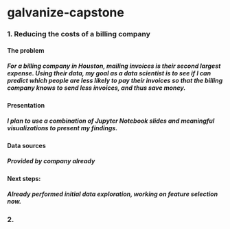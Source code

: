 # galvanize-capstone

### 1. Reducing the costs of a billing company

#### The problem

##### For a billing company in Houston, mailing invoices is their second largest expense. Using their data, my goal as a data scientist is to see if I can predict which people are less likely to pay their invoices so that the billing company knows to send less invoices, and thus save money.

#### Presentation

##### I plan to use a combination of Jupyter Notebook slides and meaningful visualizations to present my findings.

#### Data sources

##### Provided by company already

#### Next steps:

##### Already performed initial data exploration, working on feature selection now.

### 2. 
